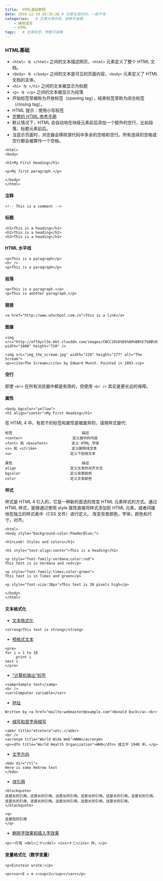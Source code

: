 ```yaml
---
title:  HTML基础教程
date: 2016-12-19 20:35:26 # 文章生成时间，一般不改
categories:   # 文章分类目录，参数可省略
    - 编程语言
    - HTML
tags:   # 文章标签，参数可省略
---
```

### HTML基础
* `<html> 与 </html>` 之间的文本描述网页，`<html>` 元素定义了整个 HTML 文档。
* `<body> 与 </body>` 之间的文本是可见的页面内容，`<body>` 元素定义了 HTML 文档的主体。
* `<h1> 与 </h1>` 之间的文本被显示为标题
* `<p> 与 </p>` 之间的文本被显示为段落
* 开始标签常被称为开放标签（opening tag），结束标签常称为闭合标签（closing tag）。
* HTML 提示：使用小写标签
* [完整的 HTML 参考手册](http://www.w3school.com.cn/tags/index.asp)
* 默认情况下，HTML 会自动地在块级元素前后添加一个额外的空行，比如段落、标题元素前后。
* 当显示页面时，浏览器会移除源代码中多余的空格和空行。所有连续的空格或空行都会被算作一个空格。

```
<html>
<body>

<h1>My First Heading</h1>

<p>My first paragraph.</p>

</body>
</html>
```

#### 注释
```
<!-- This is a comment -->
```

#### 标题
```
<h1>This is a heading</h1>
<h2>This is a heading</h2>
<h3>This is a heading</h3>
```

#### HTML 水平线
```
<p>This is a paragraph</p>
<hr />
<p>This is a paragraph</p>
```

#### 段落
```
<p>This is a paragraph.</p>
<p>This is another paragraph.</p>
```

#### 链接
```
<a href="http://www.w3school.com.cn">This is a link</a>
```

#### 图像
```
<img src="http://ofl6ycl3e.bkt.clouddn.com/images/CNCC2016%E6%80%BB%E7%BB%93/CNCC2016.jpg" width="1080" height="720" />

<img src="img_the_scream.jpg" width="220" height="277" alt="The Scream">
<p><cite>The Scream</cite> by Edward Munch. Painted in 1893.</p>
```

#### 空行
即使 `<br>` 在所有浏览器中都是有效的，但使用 `<br />` 其实是更长远的保障。

#### 属性
```
<body bgcolor="yellow">
<h1 align="center">My First Heading</h1>
```
在 HTML 4 中，有若干的标签和属性是被废弃的，请用样式替代:
```
标签	                              描述
<center>	                   定义居中的内容
<font> 和 <basefont>	          定义 HTML 字体
<s> 和 <strike>	              定义删除线文本
<u>	                          定义下划线文本

属性	                              描述
align	                      定义文本的对齐方式
bgcolor	                      定义背景颜色
color	                      定义文本颜色
```

#### 样式
样式是 HTML 4 引入的，它是一种新的首选的改变 HTML 元素样式的方式。通过 HTML 样式，能够通过使用 style 属性直接将样式添加到 HTML 元素，或者间接地在独立的样式表中（CSS 文件）进行定义。
改变背景颜色，字体，颜色和尺寸，对齐。
```
<html>
<body style="background-color:PowderBlue;">

<h1>Look! Styles and colors</h1>

<h1 style="text-align:center">This is a heading</h1>

<p style="font-family:verdana;color:red">
This text is in Verdana and red</p>

<p style="font-family:times;color:green">
This text is in Times and green</p>

<p style="font-size:30px">This text is 30 pixels high</p>

</body>
</html>
```

#### 文本格式化
* [文本格式化](http://www.w3school.com.cn/tiy/t.asp?f=html_textformatting)
```
<strong>This text is strong</strong>
```
* [预格式文本](http://www.w3school.com.cn/tiy/t.asp?f=html_preformattedtext)
```
<pre>
for i = 1 to 10
     print i
next i
</pre>
```
* [“计算机输出”标签](http://www.w3school.com.cn/tiy/t.asp?f=html_computeroutput)
```
<samp>Sample text</samp>
<br />
<var>Computer variable</var>
```
* [地址](http://www.w3school.com.cn/tiy/t.asp?f=html_address)
```
Written by <a href="mailto:webmaster@example.com">Donald Duck</a>.<br>
```
* [缩写和首字母缩写](http://www.w3school.com.cn/tiy/t.asp?f=html_abbracronym)
```
<abbr title="etcetera">etc.</abbr>
<br />
<acronym title="World Wide Web">WWW</acronym>
<p><dfn title="World Health Organization">WHO</dfn> 成立于 1948 年。</p>
```
* [文字方向](http://www.w3school.com.cn/tiy/t.asp?f=html_bdo)
```
<bdo dir="rtl">
Here is some Hebrew text
</bdo>
```
* [块引用](http://www.w3school.com.cn/tiy/t.asp?f=html_quotations)

```
<blockquote>
这是长的引用。这是长的引用。这是长的引用。这是长的引用。这是长的引用。这是长的引用。这是长的引用。这是长的引用。这是长的引用。这是长的引用。这是长的引用。
</blockquote>

<q>
这是短的引用
</q>
```
* [删除字效果和插入字效果](http://www.w3school.com.cn/tiy/t.asp?f=html_delins)
```
<p>一打有 <del>二十</del> <ins>十二</ins> 件。</p>
```

#### 变量格式化（数学变量）
```
<p>Einstein wrote:</p>

<p><var>E = m c<sup>2</sup></var></p>
```





















